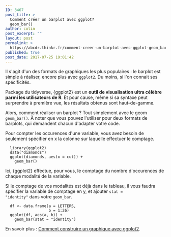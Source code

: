 ```yaml
---
ID: 3467
post_title: >
  Comment créer un barplot avec ggplot?
  geom_bar()
author: colin
post_excerpt: ""
layout: post
permalink: >
  https://abcdr.thinkr.fr/comment-creer-un-barplot-avec-ggplot-geom_bar/
published: true
post_date: 2017-07-25 19:01:42
---
```

Il s'agit d'un des formats de graphiques les plus populaires : le barplot est simple à réaliser, encore plus avec <code>ggplot2</code>. Du moins, si l'on connait ses spécificités.

Package du tidyverse, {ggplot2} est un <strong>outil de visualisation ultra célèbre parmi les utilisateurs de R</strong>. Et pour cause, même si sa syntaxe peut surprendre à première vue, les résultats obtenus sont haut-de-gamme.

Alors, comment réaliser un barplot ? Tout simplement avec le geom <code>geom_bar()</code>. À noter que vous pouvez l'utiliser pour deux formats de barplots, qui demandent chacun d'adapter votre code.

Pour compter les occurences d'une variable, vous avez besoin de seulement spécifier en x la colonne sur laquelle effectuer le comptage.
<pre><code>  library(ggplot2)
  data("diamonds")
  ggplot(diamonds, aes(x = cut)) +
    geom_bar()
</code></pre>
Ici, {ggplot2} effectue, pour vous, le comptage du nombre d'occurences de chaque modalité de la variable.

Si le comptage de vos modalités est déjà dans le tableau, il vous faudra spécifier la variable de comptage en y, et ajouter <code>stat = "identity"</code> dans votre <code>geom_bar</code>.
<pre><code>  df &lt;- data.frame(a = LETTERS,
                   b = 1:26)
  ggplot(df, aes(a, b)) +
    geom_bar(stat = "identity")
</code></pre>
En savoir plus : <a href="https://abcdr.thinkr.fr/comment-se-construit-un-graphique-avec-ggplot2/">Comment construire un graphique avec ggplot2</a>.
